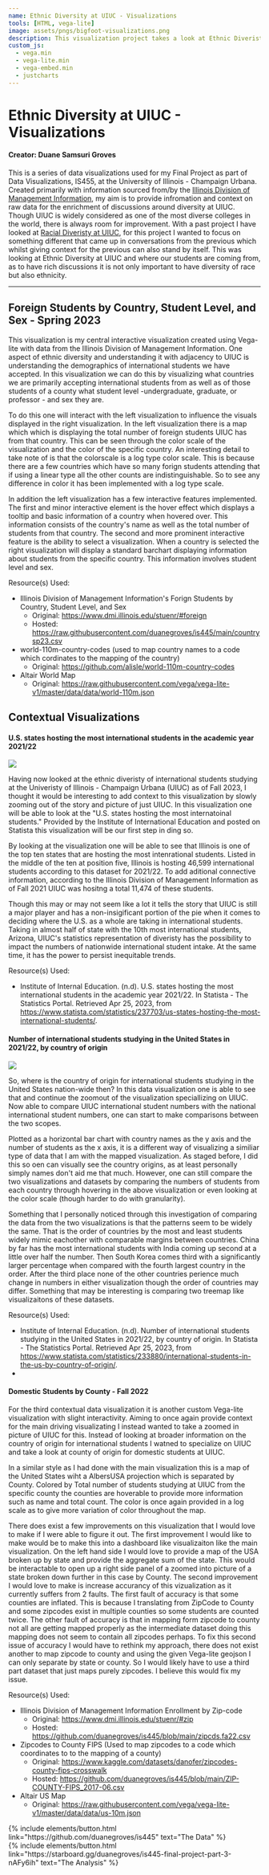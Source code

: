 ```yaml
---
name: Ethnic Diversity at UIUC - Visualizations
tools: [HTML, vega-lite]
image: assets/pngs/bigfoot-visualizations.png
description: This visualization project takes a look at Ethnic Diveristy at UIUC. More specifically where students originate from primarily internationally, but also domestically for context.
custom_js:
  - vega.min
  - vega-lite.min
  - vega-embed.min
  - justcharts
---
```


# Ethnic Diversity at UIUC - Visualizations

#### Creator: Duane Samsuri Groves

This is a series of data visualizations used for my Final Project as part of Data Visualizations, IS455, at the University of Illinois - Champaign Urbana. Created primarily with information sourced from/by the [Illinois Division of Management Information](https://www.dmi.illinois.edu/stuenr/), my aim is to provide infromation and context on raw data for the enrichment of discussions around diversity at UIUC. Though UIUC is widely considered as one of the most diverse colleges in the world, there is always room for improvement. With a past project I have looked at [Racial Diveristy at UIUC](https://duanegroves.com/Racial-Diversity-at-UIUC/), for this project I wanted to focus on something different that came up in conversations from the previous which whilst giving context for the previous can also stand by itself. This was looking at Ethnic Diversity at UIUC and where our students are coming from, as to have rich discussions it is not only important to have diversity of race but also ethnicity.

---

## Foreign Students by Country, Student Level, and Sex - Spring 2023

<vegachart schema-url="{{ site.baseurl }}/assets/json/ethnic_diveristy_at_UIUC_main.json" style="width: 100%"></vegachart>

This visualization is my central interactive visualization created using Vega-lite with data from the Illinois Division of Management Information. One aspect of ethnic diversity and understanding it with adjacency to UIUC is understanding the demographics of international students we have accepted. In this visualization we can do this by visualizing what countries we are primarily accepting international students from as well as of those students of a county what student level -undergraduate, graduate, or professor - and sex they are.

To do this one will interact with the left visualization to influence the visuals displayed in the right visualization. In the left visualization there is a map which which is displaying the total number of foreign students UIUC has from that country. This can be seen through the color scale of the visualization and the color of the specific country. An interesting detail to take note of is that the colorscale is a log type color scale. This is because there are a few countries which have so many forign students attending that if using a linear type all the other counts are indistinguishable. So to see any difference in color it has been implemented with a log type scale.

In addition the left visualization has a few interactive features implemented. The first and minor interactive element is the hover effect which displays a tooltip and basic information of a country when hovered over. This information consists of the country's name as well as the total number of students from that country. The second and more prominent interactive feature is the ability to select a visualization. When a country is selected the right visualization will display a standard barchart displaying information about students from the specific country. This information involves student level and sex.

Resource(s) Used:

- Illinois Division of Management Information's Forign Students by Country, Student Level, and Sex
  - Original: https://www.dmi.illinois.edu/stuenr/#foreign
  - Hosted: https://raw.githubusercontent.com/duanegroves/is445/main/countrysp23.csv
- world-110m-country-codes (used to map country names to a code which cordinates to the mapping of the country)
  - Original: https://github.com/alisle/world-110m-country-codes
- Altair World Map
  - Original: https://raw.githubusercontent.com/vega/vega-lite-v1/master/data/data/world-110m.json

## Contextual Visualizations

#### U.S. states hosting the most international students in the academic year 2021/22

<img src="{{ site.baseurl }}/assets/pngs/U.S. states hosting the most international students in the academic year 2021:2022.png">

Having now looked at the ethnic diveristy of international students studying at the Univeristy of Illinois - Champaign Urbana (UIUC) as of Fall 2023, I thought it would be interesting to add context to this visualization by slowly zooming out of the story and picture of just UIUC. In this visualization one will be able to look at the "U.S. states hosting the most internatoinal students." Provided by the Institute of International Education and posted on Statista this visualization will be our first step in ding so.

By looking at the visualization one will be able to see that Illinois is one of the top ten states that are hosting the most intenrational students. Listed in the middle of the ten at position five, Illinois is hosting 46,599 international students according to this dataset for 2021/22. To add aditional connective information, according to the Illinois Division of Management Information as of Fall 2021 UIUC was hositng a total 11,474 of these students.

Though this may or may not seem like a lot it tells the story that UIUC is still a major player and has a non-insigificant portion of the pie when it comes to deciding where the U.S. as a whole are taking in international students. Taking in almost half of state with the 10th most international students, Arizona, UIUC's statistics representation of diveristy has the possibility to impact the numbers of nationwide international student intake. At the same time, it has the power to persist inequitable trends.

Resource(s) Used:

- Institute of Internal Education. (n.d). U.S. states hosting the most international students in the academic year 2021/22. In Statista - The Statistics Portal. Retrieved Apr 25, 2023, from https://www.statista.com/statistics/237703/us-states-hosting-the-most-international-students/.

#### Number of international students studying in the United States in 2021/22, by country of origin

<img src="{{ site.baseurl }}/assets/pngs/International students in the U.S. by country of origin 2021:22.png">

So, where is the country of origin for international students studying in the United States nation-wide then? In this data visualization one is able to see that and continue the zoomout of the visualization speciallizing on UIUC. Now able to compare UIUC international student numbers with the national international student numbers, one can start to make comparisons between the two scopes.

Plotted as a horizontal bar chart with country names as the y axis and the number of students as the x axis, it is a different way of visualizing a similiar type of data that I am with the mapped visualization. As staged before, I did this so oen can visually see the country origins, as at least personally simply names don't aid me that much. However, one can still compare the two visualizations and datasets by comparing the numbers of students from each country through hovering in the above visualization or even looking at the color scale (though harder to do with granularity).

Something that I personally noticed through this investigation of comparing the data from the two visualizations is that the patterns seem to be widely the same. That is the order of countries by the most and least students widely mimic eachother with comparable margins between countries. China by far has the most international students with India coming up second at a little over half the number. Then South Korea comes third with a significantly larger percentage when compared with the fourth largest country in the order. After the third place none of the other countries perience much change in numbers in either visualization though the order of countries may differ. Something that may be interesting is comparing two treemap like visualizaitons of these datasets.

Resource(s) Used:

- Institute of Internal Education. (n.d). Number of international students studying in the United States in 2021/22, by country of origin. In Statista - The Statistics Portal. Retrieved Apr 25, 2023, from https://www.statista.com/statistics/233880/international-students-in-the-us-by-country-of-origin/.
-

#### Domestic Students by County - Fall 2022

<vegachart schema-url="{{ site.baseurl }}/assets/json/ethnic_diveristy_at_UIUC_context1.json" style="width: 100%"></vegachart>

For the third contextual data visualization it is another custom Vega-lite visualization with slight interactivity. Aiming to once again provide context for the main driving visualizating I instead wanted to take a zoomed in picture of UIUC for this. Instead of looking at broader information on the country of origin for international students I watned to specialize on UIUC and take a look at county of origin for domestic students at UIUC.

In a similar style as I had done with the main visualization this is a map of the United States wiht a AlbersUSA projection which is separated by County. Colored by Total number of students studying at UIUC from the specific county the counties are hoverable to provide more information such as name and total count. The color is once again provided in a log scale as to give more variation of color throughout the map.

There does exist a few improvements on this visualization that I would love to make if I were able to figure it out. The first improvement I would like to make would be to make this into a dashboard like visualizaiton like the main visualization. On the left hand side I would love to provide a map of the USA broken up by state and provide the aggregate sum of the state. This would be interactable to open up a right side panel of a zoomed into picture of a state broken down further in this case by County. The second improvement I would love to make is increase accurancy of this vizualization as it currently suffers from 2 faults. The first fault of accuracy is that some counties are inflated. This is because I translating from ZipCode to County and some zipcodes exist in multiple counties so some students are counted twice. The other fault of accuracy is that in mapping form zipcode to county not all are getting mapped properly as the intermediate dataset doing this mapping does not seem to contain all zipcodes perhaps. To fix this second issue of accuracy I would have to rethink my approach, there does not exist another to map zipcode to county and using the given Vega-lite geojson I can only separate by state or county. So I would likely have to use a third part dataset that just maps purely zipcodes. I believe this would fix my issue.

Resource(s) Used:

- Illinois Division of Management Information Enrollment by Zip-code
  - Original: https://www.dmi.illinois.edu/stuenr/#zip
  - Hosted: https://github.com/duanegroves/is445/blob/main/zipcds.fa22.csv
- Zipcodes to County FIPS (Used to map zipcodes to a code which coordinates to to the mapping of a county)
  - Original: https://www.kaggle.com/datasets/danofer/zipcodes-county-fips-crosswalk
  - Hosted: https://github.com/duanegroves/is445/blob/main/ZIP-COUNTY-FIPS_2017-06.csv
- Altair US Map
  - Original: https://raw.githubusercontent.com/vega/vega-lite-v1/master/data/data/us-10m.json

<div class="left">
{% include elements/button.html link="https://github.com/duanegroves/is445" text="The Data" %}
</div>

<div class="right">
{% include elements/button.html link="https://starboard.gg/duanegroves/is445-final-project-part-3-nAFy6ih" text="The Analysis" %}
</div>
